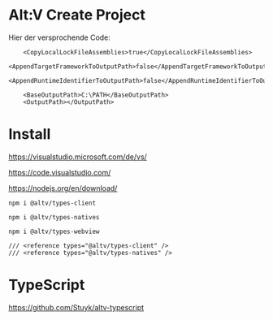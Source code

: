 
# Alt:V Create Project

Hier der versprochende Code:


```
    <CopyLocalLockFileAssemblies>true</CopyLocalLockFileAssemblies>
    <AppendTargetFrameworkToOutputPath>false</AppendTargetFrameworkToOutputPath>
    <AppendRuntimeIdentifierToOutputPath>false</AppendRuntimeIdentifierToOutputPath>

    <BaseOutputPath>C:\PATH</BaseOutputPath>
    <OutputPath></OutputPath>
```
# Install

https://visualstudio.microsoft.com/de/vs/

https://code.visualstudio.com/

https://nodejs.org/en/download/


```
npm i @altv/types-client
```
```
npm i @altv/types-natives
```
```
npm i @altv/types-webview
```

```
/// <reference types="@altv/types-client" />
/// <reference types="@altv/types-natives" />
```

# TypeScript
https://github.com/Stuyk/altv-typescript
